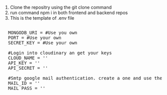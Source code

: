1. Clone the repositry using the git clone command
2. run command npm i in both frontend and backend repos
3. This is the template of .env file
<pre>  
  MONGODB_URI = #Use you own
  PORT = #Use your own
  SECRET_KEY = #Use your own
  
  #Login into cloudinary an get your keys 
  CLOUD_NAME = ''
  API_KEY = ''
  API_SECRET = ''
  
  #Smtp google mail authentication. create a one and use them
  MAIL_ID = ''
  MAIL_PASS = ''
</pre>
